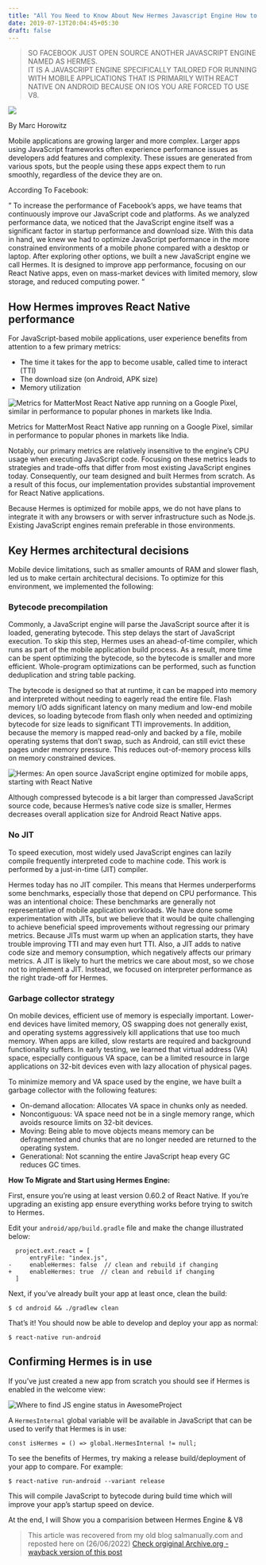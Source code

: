 ```yaml
---
title: "All You Need to Know About New Hermes Javascript Engine How to Migrate"
date: 2019-07-13T20:04:45+05:30
draft: false
---
```


> SO FACEBOOK JUST OPEN SOURCE ANOTHER JAVASCRIPT ENGINE NAMED AS HERMES.  
> IT IS A JAVASCRIPT ENGINE SPECIFICALLY TAILORED FOR RUNNING WITH MOBILE APPLICATIONS THAT IS PRIMARILY WITH REACT NATIVE ON ANDROID BECAUSE ON IOS YOU ARE FORCED TO USE V8.
<!--more-->
![](https://web.archive.org/web/20200814101001im_/https://i1.wp.com/code.fb.com/wp-content/uploads/2019/07/HermesOSSChainReact_blog_FIN_1-1.gif?w=696&ssl=1)

By Marc Horowitz

Mobile applications are growing larger and more complex. Larger apps using JavaScript frameworks often experience performance issues as developers add features and complexity. These issues are generated from various spots, but the people using these apps expect them to run smoothly, regardless of the device they are on.

According To Facebook:

” To increase the performance of Facebook’s apps, we have teams that continuously improve our JavaScript code and platforms. As we analyzed performance data, we noticed that the JavaScript engine itself was a significant factor in startup performance and download size. With this data in hand, we knew we had to optimize JavaScript performance in the more constrained environments of a mobile phone compared with a desktop or laptop. After exploring other options, we built a new JavaScript engine we call Hermes. It is designed to improve app performance, focusing on our React Native apps, even on mass-market devices with limited memory, slow storage, and reduced computing power. “

## How Hermes improves React Native performance

For JavaScript-based mobile applications, user experience benefits from attention to a few primary metrics:

-   The time it takes for the app to become usable, called time to interact (TTI)
-   The download size (on Android, APK size)
-   Memory utilization

![Metrics for MatterMost React Native app running on a Google Pixel, similar in performance to popular phones in markets like India.](https://web.archive.org/web/20200814101001im_/https://i1.wp.com/code.fb.com/wp-content/uploads/2019/07/hermesstats-1.jpg?w=696&ssl=1)

Metrics for MatterMost React Native app running on a Google Pixel, similar in performance to popular phones in markets like India.

Notably, our primary metrics are relatively insensitive to the engine’s CPU usage when executing JavaScript code. Focusing on these metrics leads to strategies and trade-offs that differ from most existing JavaScript engines today. Consequently, our team designed and built Hermes from scratch. As a result of this focus, our implementation provides substantial improvement for React Native applications.

Because Hermes is optimized for mobile apps, we do not have plans to integrate it with any browsers or with server infrastructure such as Node.js. Existing JavaScript engines remain preferable in those environments.

## Key Hermes architectural decisions

Mobile device limitations, such as smaller amounts of RAM and slower flash, led us to make certain architectural decisions. To optimize for this environment, we implemented the following:

### Bytecode precompilation

Commonly, a JavaScript engine will parse the JavaScript source after it is loaded, generating bytecode. This step delays the start of JavaScript execution. To skip this step, Hermes uses an ahead-of-time compiler, which runs as part of the mobile application build process. As a result, more time can be spent optimizing the bytecode, so the bytecode is smaller and more efficient. Whole-program optimizations can be performed, such as function deduplication and string table packing.

The bytecode is designed so that at runtime, it can be mapped into memory and interpreted without needing to eagerly read the entire file. Flash memory I/O adds significant latency on many medium and low-end mobile devices, so loading bytecode from flash only when needed and optimizing bytecode for size leads to significant TTI improvements. In addition, because the memory is mapped read-only and backed by a file, mobile operating systems that don’t swap, such as Android, can still evict these pages under memory pressure. This reduces out-of-memory process kills on memory constrained devices.

![Hermes: An open source JavaScript engine optimized for mobile apps, starting with React Native](https://web.archive.org/web/20200814101001im_/https://i1.wp.com/code.fb.com/wp-content/uploads/2019/07/HermesOSSChainReact_blog_FIN_1-1.gif?w=696&ssl=1)

Although compressed bytecode is a bit larger than compressed JavaScript source code, because Hermes’s native code size is smaller, Hermes decreases overall application size for Android React Native apps.

### No JIT

To speed execution, most widely used JavaScript engines can lazily compile frequently interpreted code to machine code. This work is performed by a just-in-time (JIT) compiler.

Hermes today has no JIT compiler. This means that Hermes underperforms some benchmarks, especially those that depend on CPU performance. This was an intentional choice: These benchmarks are generally not representative of mobile application workloads. We have done some experimentation with JITs, but we believe that it would be quite challenging to achieve beneficial speed improvements without regressing our primary metrics. Because JITs must warm up when an application starts, they have trouble improving TTI and may even hurt TTI. Also, a JIT adds to native code size and memory consumption, which negatively affects our primary metrics. A JIT is likely to hurt the metrics we care about most, so we chose not to implement a JIT. Instead, we focused on interpreter performance as the right trade-off for Hermes.

### Garbage collector strategy

On mobile devices, efficient use of memory is especially important. Lower-end devices have limited memory, OS swapping does not generally exist, and operating systems aggressively kill applications that use too much memory. When apps are killed, slow restarts are required and background functionality suffers. In early testing, we learned that virtual address (VA) space, especially contiguous VA space, can be a limited resource in large applications on 32-bit devices even with lazy allocation of physical pages.

To minimize memory and VA space used by the engine, we have built a garbage collector with the following features:

-   On-demand allocation: Allocates VA space in chunks only as needed.
-   Noncontiguous: VA space need not be in a single memory range, which avoids resource limits on 32-bit devices.
-   Moving: Being able to move objects means memory can be defragmented and chunks that are no longer needed are returned to the operating system.
-   Generational: Not scanning the entire JavaScript heap every GC reduces GC times.

**How To Migrate and Start using Hermes Engine:**

First, ensure you’re using at least version 0.60.2 of React Native. If you’re upgrading an existing app ensure everything works before trying to switch to Hermes.

Edit your  `android/app/build.gradle`  file and make the change illustrated below:

```
  project.ext.react = [
      entryFile: "index.js",
-     enableHermes: false  // clean and rebuild if changing
+     enableHermes: true  // clean and rebuild if changing
  ]
```

Next, if you’ve already built your app at least once, clean the build:

```
$ cd android && ./gradlew clean

```

That’s it! You should now be able to develop and deploy your app as normal:

```
$ react-native run-android

```

## Confirming Hermes is in use

If you’ve just created a new app from scratch you should see if Hermes is enabled in the welcome view:

![Where to find JS engine status in AwesomeProject](https://web.archive.org/web/20200814101001im_/https://i2.wp.com/facebook.github.io/react-native/docs/assets/HermesApp.jpg?w=696&ssl=1)

A  `HermesInternal`  global variable will be available in JavaScript that can be used to verify that Hermes is in use:

```
const isHermes = () => global.HermesInternal != null;

```

To see the benefits of Hermes, try making a release build/deployment of your app to compare. For example:

```
$ react-native run-android --variant release

```

This will compile JavaScript to bytecode during build time which will improve your app’s startup speed on device.

At the end, I will Show you a comparision between Hermes Engine & V8

> This article was recovered from my old blog salmanually.com and reposted here on (26/06/2022)
[Check orgiginal Archive.org - wayback version of this post](https://web.archive.org/web/20200814101001/https://salmanually.com/2019/07/13/all-you-need-to-know-about-new-hermes-javascript-engine-how-to-migrate/)